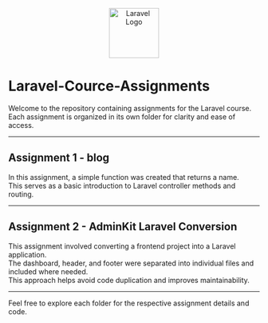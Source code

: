 <p align="center">
  <img src="https://laravel.com/img/logomark.min.svg" width="100" alt="Laravel Logo">
</p>

# Laravel-Cource-Assignments

Welcome to the repository containing assignments for the Laravel course.  
Each assignment is organized in its own folder for clarity and ease of access.

---

## Assignment 1 - **blog**

In this assignment, a simple function was created that returns a name.  
This serves as a basic introduction to Laravel controller methods and routing.

---

## Assignment 2 - **AdminKit Laravel Conversion**

This assignment involved converting a frontend project into a Laravel application.  
The dashboard, header, and footer were separated into individual files and included where needed.  
This approach helps avoid code duplication and improves maintainability.

---

Feel free to explore each folder for the respective assignment details and code.
